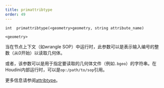```yaml
---
title: primattribtype
order: 49
---
```

`int  primattribtype(<geometry>geometry, string attribute_name)`

`<geometry>`

当在节点上下文（如wrangle SOP）中运行时，此参数可以是表示输入编号的整数（从0开始）以读取几何体。

或者，该参数可以是用于指定要读取的几何体文件（例如`.bgeo`）的字符串。在Houdini内部运行时，可以是`op:/path/to/sop`引用。

更多信息请参阅[attribtype](./attribtype "返回几何属性的类型。")。
